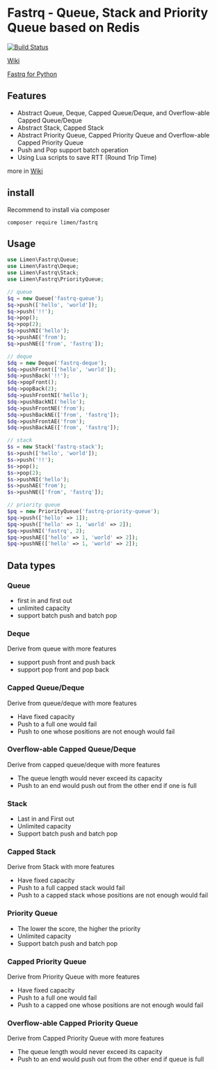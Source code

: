 # Fastrq - Queue, Stack and Priority Queue based on Redis

[![Build Status](https://travis-ci.org/limen/fastrq-php.svg?branch=master)](https://travis-ci.org/limen/fastrq-php)

[Wiki](https://github.com/limen/fastrq/wiki)

[Fastrq for Python](https://github.com/limen/fastrq)

## Features

+ Abstract Queue, Deque, Capped Queue/Deque, and Overflow-able Capped Queue/Deque
+ Abstract Stack, Capped Stack
+ Abstract Priority Queue, Capped Priority Queue and Overflow-able Capped Priority Queue
+ Push and Pop support batch operation
+ Using Lua scripts to save RTT (Round Trip Time)

more in [Wiki](https://github.com/limen/fastrq/wiki)

## install

Recommend to install via composer

```
composer require limen/fastrq
```

## Usage

```php
use Limen\Fastrq\Queue;
use Limen\Fastrq\Deque;
use Limen\Fastrq\Stack;
use Limen\Fastrq\PriorityQueue;

// queue
$q = new Queue('fastrq-queue');
$q->push(['hello', 'world']);
$q->push('!!');
$q->pop();
$q->pop(2);
$q->pushNI('hello');
$q->pushAE('from');
$q->pushNE(['from', 'fastrq']);

// deque
$dq = new Deque('fastrq-deque');
$dq->pushFront(['hello', 'world']);
$dq->pushBack('!!');
$dq->popFront();
$dq->popBack(2);
$dq->pushFrontNI('hello');
$dq->pushBackNI('hello');
$dq->pushFrontNE('from');
$dq->pushBackNE(['from', 'fastrq']);
$dq->pushFrontAE('from');
$dq->pushBackAE(['from', 'fastrq']);

// stack
$s = new Stack('fastrq-stack');
$s->push(['hello', 'world']);
$s->push('!!');
$s->pop();
$s->pop(2);
$s->pushNI('hello');
$s->pushAE('from');
$s->pushNE(['from', 'fastrq']);

// priority queue
$pq = new PriorityQueue('fastrq-priority-queue');
$pq->push(['hello' => 1]);
$pq->push(['hello' => 1, 'world' => 2]);
$pq->pushNI('fastrq', 2);
$pq->pushAE(['hello' => 1, 'world' => 2]);
$pq->pushNE(['hello' => 1, 'world' => 2]);

```

## Data types

### Queue

+ first in and first out
+ unlimited capacity
+ support batch push and batch pop

### Deque

Derive from queue with more features

+ support push front and push back
+ support pop front and pop back

### Capped Queue/Deque

Derive from queue/deque with more features

+ Have fixed capacity
+ Push to a full one would fail
+ Push to one whose positions are not enough would fail

### Overflow-able Capped Queue/Deque

Derive from capped queue/deque with more features

+ The queue length would never exceed its capacity
+ Push to an end would push out from the other end if one is full

### Stack 

+ Last in and First out
+ Unlimited capacity
+ Support batch push and batch pop

### Capped Stack

Derive from Stack with more features

+ Have fixed capacity
+ Push to a full capped stack would fail
+ Push to a capped stack whose positions are not enough would fail

### Priority Queue

+ The lower the score, the higher the priority
+ Unlimited capacity
+ Support batch push and batch pop

### Capped Priority Queue

Derive from Priority Queue with more features

+ Have fixed capacity
+ Push to a full one would fail
+ Push to a capped one whose positions are not enough would fail

### Overflow-able Capped Priority Queue

Derive from Capped Priority Queue with more features

+ The queue length would never exceed its capacity
+ Push to an end would push out from the other end if queue is full


